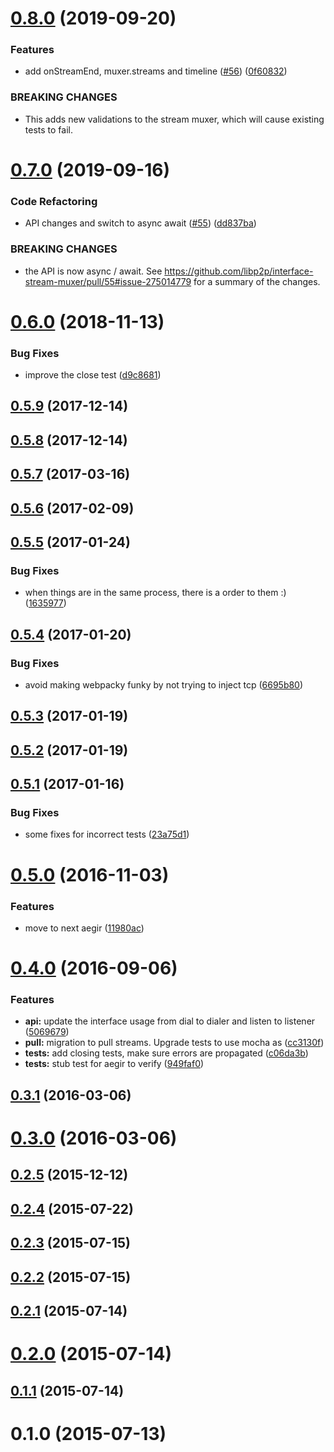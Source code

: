 <a name="0.8.0"></a>
# [0.8.0](https://github.com/libp2p/interface-stream-muxer/compare/v0.7.0...v0.8.0) (2019-09-20)


### Features

* add onStreamEnd, muxer.streams and timeline ([#56](https://github.com/libp2p/interface-stream-muxer/issues/56)) ([0f60832](https://github.com/libp2p/interface-stream-muxer/commit/0f60832))


### BREAKING CHANGES

* This adds new validations to the stream muxer, which will cause existing tests to fail.



<a name="0.7.0"></a>
# [0.7.0](https://github.com/libp2p/interface-stream-muxer/compare/v0.6.0...v0.7.0) (2019-09-16)


### Code Refactoring

* API changes and switch to async await ([#55](https://github.com/libp2p/interface-stream-muxer/issues/55)) ([dd837ba](https://github.com/libp2p/interface-stream-muxer/commit/dd837ba))


### BREAKING CHANGES

* the API is now async / await. See https://github.com/libp2p/interface-stream-muxer/pull/55#issue-275014779 for a summary of the changes.



<a name="0.6.0"></a>
# [0.6.0](https://github.com/libp2p/interface-stream-muxer/compare/v0.5.9...v0.6.0) (2018-11-13)


### Bug Fixes

* improve the close test ([d9c8681](https://github.com/libp2p/interface-stream-muxer/commit/d9c8681))



<a name="0.5.9"></a>
## [0.5.9](https://github.com/libp2p/interface-stream-muxer/compare/v0.5.8...v0.5.9) (2017-12-14)



<a name="0.5.8"></a>
## [0.5.8](https://github.com/libp2p/interface-stream-muxer/compare/v0.5.7...v0.5.8) (2017-12-14)



<a name="0.5.7"></a>
## [0.5.7](https://github.com/libp2p/interface-stream-muxer/compare/v0.5.6...v0.5.7) (2017-03-16)



<a name="0.5.6"></a>
## [0.5.6](https://github.com/libp2p/interface-stream-muxer/compare/v0.5.5...v0.5.6) (2017-02-09)



<a name="0.5.5"></a>
## [0.5.5](https://github.com/libp2p/interface-stream-muxer/compare/v0.5.4...v0.5.5) (2017-01-24)


### Bug Fixes

* when things are in the same process, there is a order to them :) ([1635977](https://github.com/libp2p/interface-stream-muxer/commit/1635977))



<a name="0.5.4"></a>
## [0.5.4](https://github.com/libp2p/interface-stream-muxer/compare/v0.5.3...v0.5.4) (2017-01-20)


### Bug Fixes

* avoid making webpacky funky by not trying to inject tcp ([6695b80](https://github.com/libp2p/interface-stream-muxer/commit/6695b80))



<a name="0.5.3"></a>
## [0.5.3](https://github.com/libp2p/interface-stream-muxer/compare/v0.5.2...v0.5.3) (2017-01-19)



<a name="0.5.2"></a>
## [0.5.2](https://github.com/libp2p/interface-stream-muxer/compare/v0.5.1...v0.5.2) (2017-01-19)



<a name="0.5.1"></a>
## [0.5.1](https://github.com/libp2p/interface-stream-muxer/compare/v0.5.0...v0.5.1) (2017-01-16)


### Bug Fixes

* some fixes for incorrect tests ([23a75d1](https://github.com/libp2p/interface-stream-muxer/commit/23a75d1))



<a name="0.5.0"></a>
# [0.5.0](https://github.com/libp2p/interface-stream-muxer/compare/v0.4.0...v0.5.0) (2016-11-03)


### Features

* move to next aegir ([11980ac](https://github.com/libp2p/interface-stream-muxer/commit/11980ac))



<a name="0.4.0"></a>
# [0.4.0](https://github.com/libp2p/interface-stream-muxer/compare/v0.3.1...v0.4.0) (2016-09-06)


### Features

* **api:** update the interface usage from dial to dialer and listen to listener ([5069679](https://github.com/libp2p/interface-stream-muxer/commit/5069679))
* **pull:** migration to pull streams. Upgrade tests to use mocha as ([cc3130f](https://github.com/libp2p/interface-stream-muxer/commit/cc3130f))
* **tests:** add closing tests, make sure errors are propagated ([c06da3b](https://github.com/libp2p/interface-stream-muxer/commit/c06da3b))
* **tests:** stub test for aegir to verify ([949faf0](https://github.com/libp2p/interface-stream-muxer/commit/949faf0))



<a name="0.3.1"></a>
## [0.3.1](https://github.com/libp2p/interface-stream-muxer/compare/v0.3.0...v0.3.1) (2016-03-06)



<a name="0.3.0"></a>
# [0.3.0](https://github.com/libp2p/interface-stream-muxer/compare/v0.2.5...v0.3.0) (2016-03-06)



<a name="0.2.5"></a>
## [0.2.5](https://github.com/libp2p/interface-stream-muxer/compare/v0.2.4...v0.2.5) (2015-12-12)



<a name="0.2.4"></a>
## [0.2.4](https://github.com/libp2p/interface-stream-muxer/compare/v0.2.3...v0.2.4) (2015-07-22)



<a name="0.2.3"></a>
## [0.2.3](https://github.com/libp2p/interface-stream-muxer/compare/v0.2.2...v0.2.3) (2015-07-15)



<a name="0.2.2"></a>
## [0.2.2](https://github.com/libp2p/interface-stream-muxer/compare/v0.2.1...v0.2.2) (2015-07-15)



<a name="0.2.1"></a>
## [0.2.1](https://github.com/libp2p/interface-stream-muxer/compare/v0.2.0...v0.2.1) (2015-07-14)



<a name="0.2.0"></a>
# [0.2.0](https://github.com/libp2p/interface-stream-muxer/compare/v0.1.1...v0.2.0) (2015-07-14)



<a name="0.1.1"></a>
## [0.1.1](https://github.com/libp2p/interface-stream-muxer/compare/v0.1.0...v0.1.1) (2015-07-14)



<a name="0.1.0"></a>
# 0.1.0 (2015-07-13)



